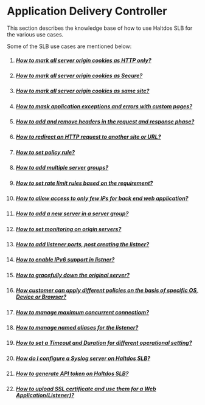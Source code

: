 # **Application Delivery Controller**


This section describes the knowledge base of how to use Haltdos SLB for the various use cases.

Some of the SLB use cases are mentioned below:

1. ##### [How to mark all server origin cookies as HTTP only?](./kb-2000)

2. ##### [How to mark all server origin cookies as Secure?](./kb-2002)

3. ##### [How to mark all server origin cookies as same site?](./kb-2003)

4. ##### [How to mask application exceptions and errors with custom pages?](./kb-2004)

5. ##### [How to add and remove headers in the request and response phase?](./kb-2005)

6. ##### [How to redirect an HTTP request to another site or URL?](./kb-2006)

7. ##### [How to set policy rule?](./kb-2007)

8. ##### [How to add multiple server groups?](./kb-2008)

9. ##### [How to set rate limit rules based on the requirement?](./kb-2009)

10. ##### [How to allow access to only few IPs for back end web application?](./kb-2010)

11. ##### [How to add a new server in a server group?](./kb-2011)

12. ##### [How to set monitoring on origin servers?](./kb-2012)

13. ##### [How to add listener ports, post creating the listner?](./kb-2013)

14. ##### [How to enable IPv6 support in listner?](./kb-2013)

15. ##### [How to gracefully down the original server?](./kb-2015)

16. ##### [How customer can apply different policies on the basis of specific OS, Device or Browser?](./kb-2016)

17. ##### [How to manage maximum concurrent connectiom?](./kb-2017)

18. ##### [How to manage named aliases for the listener?](./kb-2018)

19. ##### [How to set a Timeout and Duration for different operational setting?](./kb-2019)

20. ##### [How do I configure a Syslog server on Haltdos SLB?](./kb-2020)

21. ##### [How to generate API token on Haltdos SLB?](./kb-2021)

22. ##### [How to upload SSL certificate and use them for a Web Application(Listener)?](./kb-2022)
